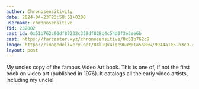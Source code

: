 ```yaml
---
author: Chronosensitivity
date: 2024-04-23T23:58:51+0200
username: chronosensitive
fid: 232882
cast_id: 0x51b762c90df87232c339df828c4c54d0f3e3ee6b
cast: https://farcaster.xyz/chronosensitive/0x51b762c9
image: https://imagedelivery.net/BXluQx4ige9GuW0Ia56BHw/9944a1e5-b3c9-4384-10ee-d3b89f4c6300/original
layout: post
---
```


My uncles copy of the famous Video Art book. This is one of, if not the first book on video art (published in 1976). It catalogs all the early video artists, including my uncle!

<img src='https://imagedelivery.net/BXluQx4ige9GuW0Ia56BHw/9944a1e5-b3c9-4384-10ee-d3b89f4c6300/original' alt='' referrerpolicy='no-referrer'/>
<img src='https://imagedelivery.net/BXluQx4ige9GuW0Ia56BHw/aae4438e-0e18-4538-92db-e232913f7900/original' alt='' referrerpolicy='no-referrer'/>
